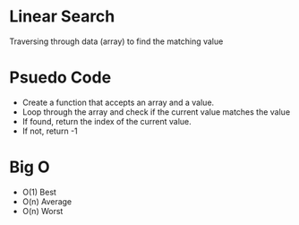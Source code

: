 # Linear Search

 Traversing through data (array) to find the matching value

# Psuedo Code

- Create a function that accepts an array and a value.
- Loop through the array and check if the current value matches the value
- If found, return the index of the current value.
- If not, return -1

# Big O

- O(1) Best
- O(n) Average
- O(n) Worst  